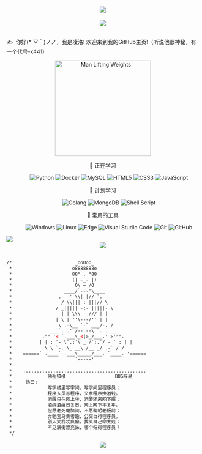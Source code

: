 <!-- dynamic typing effect 动态打字效果 -->
<h1 align="center">
  <img src="https://readme-typing-svg.herokuapp.com/?lines=Hello%2C%20World!;欢迎来到我的GitHub主页!&center=true&size=27" />
</h1>

<!-- knock code pictures 敲代码的图片 -->
<div align="center" ><img src="https://cdn.jsdelivr.net/gh/x441/x441/assets/images/coding.gif" /></div><br>

<p>✍️&nbsp;&nbsp;你好(*´▽｀)ノノ，我是凌洛! 欢迎来到我的GitHub主页!（听说他很神秘，有一个代号-x441）</p>

<!-- just img 图片 -->
<div align="center" ><img src="https://cdn.jsdelivr.net/gh/x441/x441/assets/images/man1.jpg" alt="Man Lifting Weights" width="250" height="250" />

<!--  skill badge 技能徽章 -->
💪 正在学习

&emsp;&emsp;
![Python](https://img.shields.io/badge/-Python-pink?style=flat-square&logo=Python)
![Docker](https://img.shields.io/badge/-Docker-FCC624?style=flat-square&logo=docker)
![MySQL](https://img.shields.io/badge/MySQL-%2300f.svg?style=flat-square&logo=mysql&logoColor=white)
![HTML5](https://img.shields.io/badge/-HTML5-E34F26?style=flat-square&logo=html5&logoColor=white)
![CSS3](https://img.shields.io/badge/-CSS3-1572B6?style=flat-square&logo=css3)
![JavaScript](https://img.shields.io/badge/-JavaScript-oringe?style=flat-square&logo=javascript)

🧠 计划学习

&emsp;&emsp;
![Golang](https://img.shields.io/badge/-Golang-yellow?style=flat-square&logo=go)
![MongoDB](https://img.shields.io/badge/-MongoDB-yellow?style=flat-square&logo=mongodb)
![Shell Script](https://img.shields.io/badge/shell_script-%4285F4.svg?style=style=flat-square&logo=gnu-bash&logoColor=white)

🧰 常用的工具

&emsp;&emsp; 
![Windows](https://img.shields.io/badge/Windows-0078D6?style=flat-square&logo=windows&logoColor=white)
![Linux](https://img.shields.io/badge/Linux-FCC624?style=style=flat-square&logo=linux&logoColor=black)
![Edge](https://img.shields.io/badge/Edge-0078D7?style=flat-square&logo=Microsoft-edge&logoColor=white)
![Visual Studio Code](https://img.shields.io/badge/-Visual%20Studio%20Code-007ACC?style=flat-square&logo=Visual%20Studio%20Code&logoColor=fff)
![Git](https://img.shields.io/badge/-Git-FCC624?style=flat-square&logo=git)
![GitHub](https://img.shields.io/badge/-GitHub-pink?style=flat-square&logo=github)
</div>
<!-- img -->
<img src="https://skillicons.dev/icons?i=ps,ai,pr,c,cpp,cs,ts,discord,twitter,mongodb,instagram,idea,git" /><br>

<!-- just img 图片-->
<div align="center"><img src="https://cdn.jsdelivr.net/gh/x441/x441/assets/images/icon.png" /></div><br>

```html
/*                       _ooOoo_
 *                      o8888888o
 *                      88" . "88
 *                      (| -_- |)
 *                       O\ = /O
 *                   ____/`---'\____
 *                 .   ' \\| |// `.
 *                  / \\||| : |||// \
 *                / _||||| -:- |||||- \
 *                  | | \\\ - /// | |
 *                | \_| ''\---/'' | |
 *                 \ .-\__ `-` ___/-. /
 *              ___`. .' /--.--\ `. . __
 *           ."" '< `.___\_<|>_/___.' >'"".
 *          | | : `- \`.;`\ _ /`;.`/ - ` : | |
 *            \ \ `-. \_ __\ /__ _/ .-` / /
 *    ======`-.____`-.___\_____/___.-`____.-'======
 *                       `=---='
 *
 *    .............................................
 *             佛祖镇楼                  BUG辟易
 *     佛曰:
 *             写字楼里写字间，写字间里程序员；
 *             程序人员写程序，又拿程序换酒钱。
 *             酒醒只在网上坐，酒醉还来网下眠；
 *             酒醉酒醒日复日，网上网下年复年。
 *             但愿老死电脑间，不愿鞠躬老板前；
 *             奔驰宝马贵者趣，公交自行程序员。
 *             别人笑我忒疯癫，我笑自己命太贱；
 *             不见满街漂亮妹，哪个归得程序员？
 */
```
<div align="center" ><img src="https://cdn.jsdelivr.net/gh/x441/x441/assets/images/man.gif" /></div><br>
